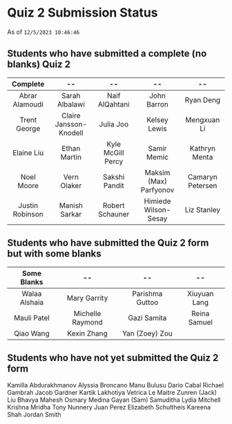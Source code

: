 # Quiz 2 Submission Status

As of `12/5/2023 10:46:46`

## Students who have submitted a complete (no blanks) Quiz 2

Complete | --  | --  | --  | --
:--------: | :--------: | :--------: | :--------: | :--------: |
Abrar Alamoudi | Sarah Albalawi | Naif AlQahtani | John Barron | Ryan Deng
Trent George | Claire Jansson-Knodell | Julia Joo | Kelsey Lewis | Mengxuan  Li
Elaine Liu | Ethan Martin | Kyle McGill Percy | Samir Memic | Kathryn Menta
Noel Moore | Vern Olaker | Sakshi Pandit | Maksim (Max) Parfyonov | Camaryn Petersen
Justin Robinson | Manish Sarkar | Robert Schauner | Himiede Wilson-Sesay | Liz Stanley

## Students who have submitted the Quiz 2 form but with some blanks

Some Blanks | --  | --  | --  
:--------: | :--------: | :--------: | :--------: 
Walaa Alshaia | Mary Garrity | Parishma Guttoo | Xiuyuan Lang 
Mauli Patel | Michelle Raymond | Gazi Samita | Reina Samuel
Qiao Wang | Kexin Zhang | Yan (Zoey) Zou

## Students who have not yet submitted the Quiz 2 form

Kamilla Abdurakhmanov
Alyssia Broncano
Manu Bulusu
Dario Cabal
Richael Gambrah
Jacob Gardner
Kartik Lakhotiya
Vetrica Le Maitre
Zunren (Jack) Liu
Bhavya Mahesh
Osmary Medina
Gayan (Sam) Samuditha
Lydia Mitchell
Krishna Mridha
Tony Nunnery
Juan Perez
Elizabeth Schultheis
Kareena Shah
Jordan Smith

